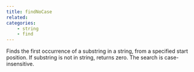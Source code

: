 ```yaml
---
title: findNoCase
related:
categories:
    - string
    - find
---
```


Finds the first occurrence of a substring in a string, from a
        specified start position. If substring is not in string,
        returns zero. The search is case-insensitive.